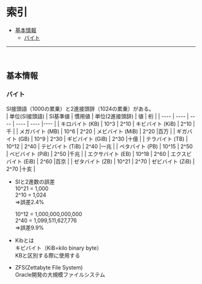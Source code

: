 # 索引

<!-- TOC -->

- [基本情報](#基本情報)
    - [バイト](#バイト)

<!-- /TOC -->

---
<br>

## 基本情報

### バイト
SI接頭語（1000の累乗）と2進接頭辞（1024の累乗）がある。  
| 単位(SI接頭語)    | SI基準値 | 慣用値 | 単位(2進接頭辞)      | 値    | 桁  |
| ----              | ----     | ----   | ----                 | ----  |---- |
| キロバイト (KB)   | 10^3     | 2^10   | キビバイト (KiB)     | 2^10  |千   |
| メガバイト (MB)   | 10^6     | 2^20   | メビバイト (MiB)     | 2^20  |百万 |
| ギガバイト (GB)   | 10^9     | 2^30   | ギビバイト (GiB)     | 2^30  |十億 |
| テラバイト (TB)   | 10^12    | 2^40   | テビバイト (TiB)     | 2^40  |一兆 |
| ペタバイト (PB)   | 10^15    | 2^50   | ペビバイト (PiB)     | 2^50  |千兆 |
| エクサバイト (EB) | 10^18    | 2^60   | エクスビバイト (EiB) | 2^60  |百京 |
| ゼタバイト (ZB)   | 10^21    | 2^70   | ゼビバイト (ZiB)     | 2^70  |十亥 |

* SIと2進数の誤差  
    10^21 = 1,000  
    2^10 = 1,024  
    ⇒誤差2.4%

    10^12 = 1,000,000,000,000  
    2^40 = 1,099,511,627,776  
    ⇒誤差9.9%

* Kibとは  
    キビバイト（KiB=kilo binary byte）  
    KBと区別する際に使用する

* ZFS(Zettabyte File System)  
    Oracle開発の大規模ファイルシステム
